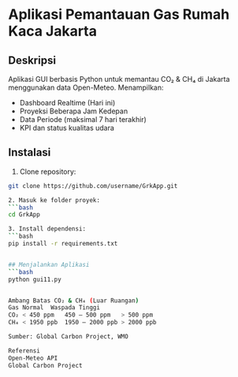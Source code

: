 # Aplikasi Pemantauan Gas Rumah Kaca Jakarta

## Deskripsi
Aplikasi GUI berbasis Python untuk memantau CO₂ & CH₄ di Jakarta menggunakan data Open-Meteo.
Menampilkan:
- Dashboard Realtime (Hari ini)
- Proyeksi Beberapa Jam Kedepan
- Data Periode (maksimal 7 hari terakhir)
- KPI dan status kualitas udara

## Instalasi

1. Clone repository:
```bash
git clone https://github.com/username/GrkApp.git

2. Masuk ke folder proyek:
```bash
cd GrkApp

3. Install dependensi:
```bash
pip install -r requirements.txt


## Menjalankan Aplikasi
```bash
python gui11.py


Ambang Batas CO₂ & CH₄ (Luar Ruangan)
Gas	Normal	Waspada	Tinggi
CO₂	< 450 ppm	450 – 500 ppm	> 500 ppm
CH₄	< 1950 ppb	1950 – 2000 ppb	> 2000 ppb

Sumber: Global Carbon Project, WMO

Referensi
Open-Meteo API
Global Carbon Project
